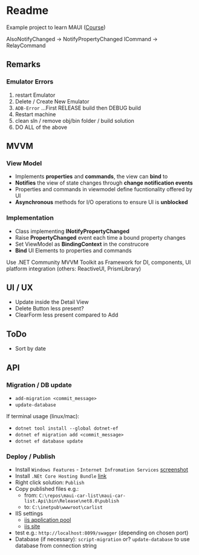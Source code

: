 # Readme

Example project to learn MAUI ([Course](https://www.udemy.com/course/net-maui-mobile-app-development))

AlsoNotifyChanged -> NotifyPropertyChanged
ICommand -> RelayCommand


## Remarks

### Emulator Errors

1. restart Emulator
1. Delete / Create New Emulator
1. `ADB-Error` ...First RELEASE build then DEBUG build
1. Restart machine
1. clean sln / remove obj/bin folder / build solution
1. DO ALL of the above

## MVVM

### View Model

- Implements **properties** and **commands**, the view can **bind** to
- **Notifies** the view of state changes through **change notification events**
- Properties and commands in viewmodel define fucntionality offered by UI
- **Asynchronous** methods for I/O operations to ensure UI is **unblocked** 

### Implementation
- Class implementing **INotifyPropertyChanged**
- Raise **PropertyChanged** event each time a bound property changes
- Set ViewModel as **BindingContext** in the construcore
- **Bind** UI Elements to properties and commands

Use .NET Community MVVM Toolkit as Framework for DI, components, UI platform integration (others: ReactiveUI, PrismLibrary)

## UI / UX

- Update inside the Detail View
- Delete Button less present?
- ClearForm less present compared to Add

## ToDo

- Sort by date


## API

### Migration / DB update

- `add-migration <commit_message>`
- `update-database`

If terminal usage (linux/mac):
- `dotnet tool install --global dotnet-ef`
- `dotnet ef migration add <commit_message>`
- `dotnet ef database update`

### Deploy / Publish

- Install `Windows Features` - `Internet Infromation Services`  [screenshot](iis_install.png)
- Install `.NEt Core Hosting Bundle` [link](https://learn.microsoft.com/en-us/aspnet/core/host-and-deploy/iis/hosting-bundle?view=aspnetcore-9.0#install-the-net-core-hosting-bundle)
- Right click solution: `Publish`
- Copy published files e.g.:
  - from: `C:\repos\maui-car-list\maui-car-list.Api\bin\Release\net8.0\publish`
  - to: `C:\inetpub\wwwroot\carlist`
- IIS settings
  - [iis application pool](iis_applicationpool.png) 
  - [iis site](iis_site.png) 
- test e.g.: `http://localhost:8099/swagger` (depending on chosen port)
- Database (if necessary): `script-migration` or? `update-database` to use database from connection string 